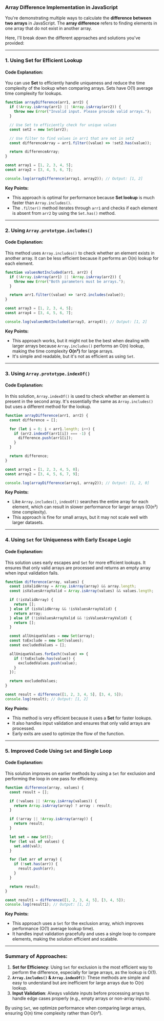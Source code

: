 ### Array Difference Implementation in JavaScript

You're demonstrating multiple ways to calculate the **difference between two arrays** in JavaScript. The **array difference** refers to finding elements in one array that do not exist in another array.

Here, I'll break down the different approaches and solutions you've provided:

---

### 1. **Using Set for Efficient Lookup**

#### Code Explanation:
You can use **Set** to efficiently handle uniqueness and reduce the time complexity of the lookup when comparing arrays. Sets have O(1) average time complexity for lookups.

```javascript
function arrayDifference(arr1, arr2) {
  if (!Array.isArray(arr1) || !Array.isArray(arr2)) {
    throw new Error("Invalid input. Please provide valid arrays.");
  }

  // Use Set to efficiently check for unique values
  const set2 = new Set(arr2);

  // Use filter to find values in arr1 that are not in set2
  const differenceArray = arr1.filter((value) => !set2.has(value));

  return differenceArray;
}

const array1 = [1, 2, 3, 4, 5];
const array2 = [3, 4, 5, 6, 7];

console.log(arrayDifference(array1, array2)); // Output: [1, 2]
```

**Key Points:**
- This approach is optimal for performance because **Set lookup** is much faster than `Array.includes()`.
- The `.filter()` method iterates through `arr1` and checks if each element is absent from `arr2` by using the `Set.has()` method.

---

### 2. **Using `Array.prototype.includes()`**

#### Code Explanation:
This method uses `Array.includes()` to check whether an element exists in another array. It can be less efficient because it performs an O(n) lookup for each element.

```javascript
function valuesNotIncluded(arr1, arr2) {
  if (!Array.isArray(arr1) || !Array.isArray(arr2)) {
    throw new Error("Both parameters must be arrays.");
  }

  return arr1.filter((value) => !arr2.includes(value));
}

const array3 = [1, 2, 3, 4, 5];
const array4 = [3, 4, 5, 6, 7];

console.log(valuesNotIncluded(array3, array4)); // Output: [1, 2]
```

**Key Points:**
- This approach works, but it might not be the best when dealing with larger arrays because `Array.includes()` performs an O(n) lookup, making the time complexity **O(n²)** for large arrays.
- It's simple and readable, but it's not as efficient as using `Set`.

---

### 3. **Using `Array.prototype.indexOf()`**

#### Code Explanation:
In this solution, `Array.indexOf()` is used to check whether an element is present in the second array. It's essentially the same as `Array.includes()` but uses a different method for the lookup.

```javascript
function arrayDifference(arr1, arr2) {
  const difference = [];

  for (let i = 0; i < arr1.length; i++) {
    if (arr2.indexOf(arr1[i]) === -1) {
      difference.push(arr1[i]);
    }
  }

  return difference;
}

const array1 = [1, 2, 3, 4, 5, 0];
const array2 = [3, 4, 5, 6, 7, 9];

console.log(arrayDifference(array1, array2)); // Output: [1, 2, 0]
```

**Key Points:**
- Like `Array.includes()`, `indexOf()` searches the entire array for each element, which can result in slower performance for larger arrays (O(n²) time complexity).
- This approach is fine for small arrays, but it may not scale well with larger datasets.

---

### 4. **Using `Set` for Uniqueness with Early Escape Logic**

#### Code Explanation:
This solution uses early escapes and `Set` for more efficient lookups. It ensures that only valid arrays are processed and returns an empty array when input validation fails.

```javascript
function difference(array, values) {
  const isValidArray = Array.isArray(array) && array.length;
  const isValuesArrayValid = Array.isArray(values) && values.length;

  if (!isValidArray) {
    return [];
  } else if (isValidArray && !isValuesArrayValid) {
    return array;
  } else if (!isValuesArrayValid && !isValuesArrayValid) {
    return [];
  }

  const allUniqueValues = new Set(array);
  const toExclude = new Set(values);
  const excludedValues = [];

  allUniqueValues.forEach((value) => {
    if (!toExclude.has(value)) {
      excludedValues.push(value);
    }
  });

  return excludedValues;
}

const result = difference([1, 2, 3, 4, 5], [3, 4, 5]);
console.log(result); // Output: [1, 2]
```

**Key Points:**
- This method is very efficient because it uses a **Set** for faster lookups.
- It also handles input validation and ensures that only valid arrays are processed.
- Early exits are used to optimize the flow of the function.

---

### 5. **Improved Code Using `Set` and Single Loop**

#### Code Explanation:
This solution improves on earlier methods by using a `Set` for exclusion and performing the loop in one pass for efficiency.

```javascript
function difference(array, values) {
  const result = [];

  if (!values || !Array.isArray(values)) {
    return Array.isArray(array) ? array : result;
  }

  if (!array || !Array.isArray(array)) {
    return result;
  }

  let set = new Set();
  for (let val of values) {
    set.add(val);
  }

  for (let arr of array) {
    if (!set.has(arr)) {
      result.push(arr);
    }
  }

  return result;
}

const result1 = difference([1, 2, 3, 4, 5], [3, 4, 5]);
console.log(result1); // Output: [1, 2]
```

**Key Points:**
- This approach uses a `Set` for the exclusion array, which improves performance (O(1) average lookup time).
- It handles input validation gracefully and uses a single loop to compare elements, making the solution efficient and scalable.

---

### Summary of Approaches:

1. **Set for Efficiency**: Using `Set` for exclusion is the most efficient way to perform the difference, especially for large arrays, as the lookup is O(1).
2. **`Array.includes()` & `Array.indexOf()`**: These methods are simple and easy to understand but are inefficient for large arrays due to O(n) lookup.
3. **Input Validation**: Always validate inputs before processing arrays to handle edge cases properly (e.g., empty arrays or non-array inputs).

By using `Set`, we optimize performance when comparing large arrays, ensuring O(n) time complexity rather than O(n²).